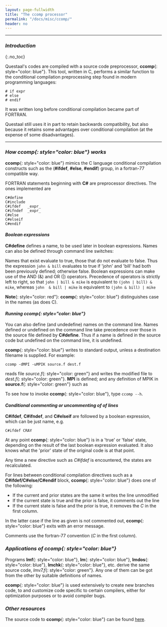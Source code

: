 ```yaml
---
layout: page-fullwidth
title: "The ccomp processor"
permalink: "/docs/misc/ccomp/"
header: no
---
```

_____________________________________________________________


### _Introduction_
{:.no_toc}

Questaal's codes are compiled with a source code preprocessor, 
**ccomp**{: style="color: blue"}.  This tool, written in C,
performs a similar function to the conditional compilation
preprocessing step found in modern programming languages:

~~~
# if expr
# else
# endif
~~~

It was written long before conditional compilation became part
of FORTRAN.  

Questaal still uses it in part to retain backwards compatibility, but
also because it retains some advantages over conditional compilation
(at the expense of some disadvantages).

_____________________________________________________________

### _How **ccomp**{: style="color: blue"} works_

**ccomp**{: style="color: blue"} mimics the C language conditional
compilation constructs such as the (**#ifdef**, **#else**, **#endif**) group,
in a fortran-77 compatible way.

FORTRAN statements beginning with **C#** are preprocessor directives.
The ones implemented are

~~~
C#define
C#include 
C#ifdef   _expr_
C#ifndef  _expr_
C#else
C#elseif
C#endif 
~~~

#### _Boolean expressions_

**C#define** defines a name, to be used later in boolean expressions.
Names can also be defined through command line switches:

Names that exist evaluate to true, those that do not evaluate to false.
Thus the expression `john & bill` evaluates to true if 'john' and 'bill'
had both been previously defined; otherwise false.
Boolean expressions can make use of the AND
(&) and OR (|) operators.
Precedence of operators is strictly left to right,
so that `john | bill & mike` is equivalent to `(john | bill) & mike`,
whereas `john  & bill | mike` is equivalent to `(john & bill) | mike`

**Note**{: style="color: red"}: 
**ccomp**{: style="color: blue"} distinguishes case in the names (as does C).

#### _Running **ccomp**{: style="color: blue"}_

You can also define (and undedefine) names on the command line.
Names defined or undefined on the command line take precedence over those
in the source file defined by **C#define**.   Thus if a name is defined
in the source code but undefined on the command line, it is undefined.

**ccomp**{: style="color: blue"} writes to standard output, unless a destination filename is
supplied.  For example:

~~~
ccomp -dMPI -uMPIK source.f dest.f
~~~

reads file _source.f_{: style="color: green"} and writes the modified file
to _dest.f_{: style="color: green"}.  **MPI** is defined; and 
any definition of MPIK in **source.f**{: style="color: green"} such as

To see how to invoke **ccomp**{: style="color: blue"}, type `ccomp --h`.

#### _Conditional commenting or uncommenting of of lines_

**C#ifdef**, **C#ifndef**, and **C#elseif** are followed by a boolean
expression, which can be just name, e.g.

~~~
C#ifdef CRAY
~~~

At any point **ccomp**{: style="color: blue"} is in a 'true' or 'false' state,
depending on the result of the last boolean expression evaluated.
It also knows what the 'prior' state of the original code is at that point.

Any time a new directive such as *C#ifdef* is encountered, the states
are recalculated.

For lines between conditional compilation directives such as 
a **C#ifdef/C#else/C#endif** block, **ccomp**{: style="color: blue"} does one of the following:

+ If the current and prior states are the same it writes the line unmodified
+ If the current state is true and the prior is false, it comments out the line
+ If the current state is false and the prior is true, it removes the *C* in the first column.

In the latter case if the line as given is not commented out, **ccomp**{: style="color: blue"} exits with an error message.

Comments use the fortran-77 convention (*C* in the first column).


### _Applications of **ccomp**{: style="color: blue"}_


Programs **lmf**{: style="color: blue"}, **lm**{: style="color: blue"}, **lmdos**{: style="color: blue"}, **lmchk**{: style="color: blue"}, etc.
derive the same source code, _lmv7.f_{: style="color: green"}.  Any one of them can be got from the other by suitable definitions of names.

**ccomp**{: style="color: blue"} is used extensively to create new branches code, to and
customize code specific to certain compilers, either for optimization purposes or to avoid compiler bugs.

### _Other resources_

The source code to **ccomp**{: style="color: blue"} can be found [here](xx).
